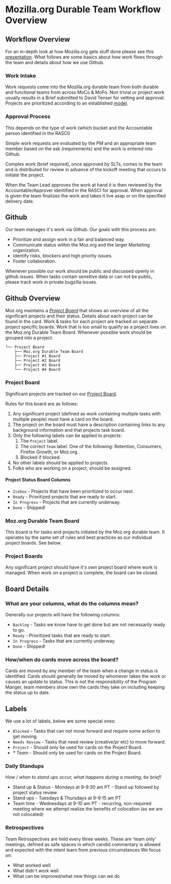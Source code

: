 # Mozilla.org Durable Team Workflow Overview

## Workflow Overview

For an in-depth look at how Mozilla.org gets stuff done please see this [presentation](https://docs.google.com/presentation/d/1p4PLfoEZW8OVoBT1ZBVu4NOOz6WUeqySpnWaeNrAVTQ/edit#slide=id.g2b28aa21b3_2_585). What follows are some basics about how work flows through the team and details about
how we use Github.

### Work Intake

Work requests come into the Mozilla.org durable team from both durable and functional teams from across MoCo & MoFo. Non trivial or project work usually results in a Brief submitted to David Tenser for vetting and approval. Projects are prioritized according to an established [model](https://docs.google.com/presentation/d/1MnxtGiPuYZ1KxFY-KM-NQh7VFlaysJp7gB4rBkJyFXo/edit). 



### Approval Process

This depends on the type of work (which bucket and the Accountable person identified in the RASCI)

Simple work requests are evaluated by the PM and an appropriate team member based on the ask (requirements) and the work is entered into Github.

Complex work (brief required), once approved by SLTs, comes to the team and is distributed for review in advance of the kickoff meeting that occurs to initiate the project.

When the Team Lead approves the work at hand it is then reviewed by the Accountable/Approver identified in the RASCI for approval.  When approval is given the team finalizes the work and takes it live asap or on the specified delivery date.


## Github

Our team manages it's work via Github. Our goals with this process are:

- Prioritize and assign work in a fair and balanced way.
- Communicate status within the Moz.org and the larger Marketing organization.
- Identify risks, blockers and high priority issues.
- Foster collaboration.

Whenever possible our work should be public and discussed openly in github issues. When tasks contain sensitive data
or can not be public, please track work in private bugzilla issues.


## Github Overview

Moz.org maintains a *[Project Board](https://github.com/mozilla/bedrock/projects/3)* that shows an overview of all the significant projects and their status. Details about each project can be found in the card. Work & tasks for each project are tracked on separate project specific boards. Work that is too small to qualify as a project lives on the Moz.org Durable Team Board. Whenever possible work should be grouped into a project.

```
└── Project Board
    ├── Moz.org Durable Team Board
    ├── Project #1 Board
    ├── Project #2 Board
    ├── Project #3 Board
    └── Project #4 Board
```

### Project Board

Significant projects are tracked on our [Project Board](https://github.com/mozilla/bedrock/projects/3).

Rules for this board are as follows:

1. Any significant project (defined as work containing multiple tasks with multiple people) must have a card on the board.
2. The project on the board must have a description containing links to any background information and that projects task board.
3. Only the following labels can be applied to projects:
      1. The `Project` label.
      2. The correct `Team` label. One of the following: Retention, Consumers, Firefox Growth, or Moz.org . 
      3. Blocked if blocked.
4. No other labels should be applied to projects.
5. Folks who are working on a project, should be assigned.

#### Project Status Board Columns

- `Icebox` - Projects that have been prioritized to occur next.
- `Ready` - Prioritized projects that are ready to start.
- `In Progress` - Projects that are currently underway.
- `Done` - Shipped!


### Moz.org Durable Team Board

This board is for tasks and projects initiated by the Moz.org durable team. It operates by the same set of rules and
best practices as our individual project boards. See below.


### Project Boards

Any significant project should have it's own project board where work is managed. When work on a project is complete, the board can be closed.

## Board Details

### What are your columns, what do the columns mean?

Generally our projects will have the following columns:

- `Backlog` - Tasks we know have to get done but are not necessarily ready to go.
- `Ready` - Prioritized tasks that are ready to start.
- `In Progress` - Tasks that are currently underway.
- `Done` - Shipped!

### How/when do cards move across the board?

Cards are moved by any member of the team when a change in status is identified. Cards should generally be moved by whomever takes the work or causes an update to status. This is not the responsibility of the Program Manger, team members show own the cards they take on including keeping the status up to date.

## Labels

We use a lot of labels, below are some special ones:

- `Blocked` - Tasks that can not move forward and require some action to get moving. 
- `Needs Review` - Tasks that need review (creative/pr etc) to move forward. 
- `Project` - Should only be used for cards on the Project Board.
- _* Team_ -  Should only be used for cards on the Project Board.


### Daily Standups

*How / when to stand ups occur, what happens during a meeting, be brief!*

* Stand up & Status - Mondays at 9-9:30 am PT - Stand up followed by project status review 
* Stand ups - Tuesdays & Thursdays at 9-9:15 am PT
* Team time - Wednesdays at 9-10 am PT - recurring, non-required meeting where we attempt realize the benefits of colocation (as we are not colocated)


### Retrospectives

Team Retrospectives are held every three weeks. These are 'team only' meetings, defined as safe spaces in which candid commentary is allowed and expected with the intent learn from previous circumstances
We focus on: 
* What worked well
* What didn't work well
* What can be improved/what new things can we do
